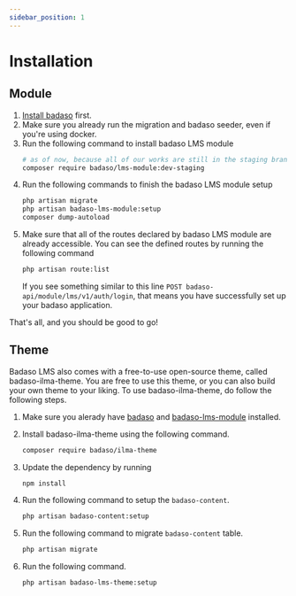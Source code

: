 ```yaml
---
sidebar_position: 1
---
```


# Installation

## Module

1. [Install badaso](https://badaso-docs.uatech.co.id/getting-started/installation) first.
2. Make sure you already run the migration and badaso seeder, even if you're using docker.
3. Run the following command to install badaso LMS module
   ```bash
   # as of now, because all of our works are still in the staging branch, you have to add the `:dev-staging`
   composer require badaso/lms-module:dev-staging
   ```
4. Run the following commands to finish the badaso LMS module setup
   ```bash
   php artisan migrate
   php artisan badaso-lms-module:setup
   composer dump-autoload
   ```
5. Make sure that all of the routes declared by badaso LMS module are already accessible. You can see the defined routes by running the following command
   ```bash
   php artisan route:list
   ```
    If you see something similar to this line `POST badaso-api/module/lms/v1/auth/login`, that means you have successfully set up your badaso application.

<!-- For badaso v2.x (Laravel 8)
```
php artisan db:seed --class="Database\Seeders\Badaso\LMS\BadasoLMSModuleSeeder"
```

For badaso v1.x (Laravel 5, 6, 7)
```
php artisan db:seed --class=BadasoLMSModuleSeeder
``` -->

That's all, and you should be good to go!

## Theme

Badaso LMS also comes with a free-to-use open-source theme, called badaso-ilma-theme. You are free to use this theme, or you can also build your own theme to your liking. To use badaso-ilma-theme, do follow the following steps.

1. Make sure you alerady have [badaso](https://github.com/uasoft-indonesia/badaso) and [badaso-lms-module](https://github.com/uasoft-indonesia/badaso-lms-module) installed.
2. Install badaso-ilma-theme using the following command.
   ```bash
   composer require badaso/ilma-theme
   ```
3. Update the dependency by running
   ```bash
   npm install
   ```
3. Run the following command to setup the `badaso-content`.
   ```bash
   php artisan badaso-content:setup
   ```
4. Run the following command to migrate `badaso-content` table.
   ```bash
   php artisan migrate
   ```

5. Run the following command.
   ```bash
   php artisan badaso-lms-theme:setup
   ```
